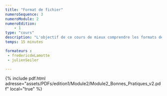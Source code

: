```yaml
---
title: "Format de fichier"
numeroSequence: 3
numeroModule: 2
numeroEdition:
    - 1
type: "cours"
description: "L'objectif de ce cours de mieux comprendre les formats de fichier."
temps: 15 minutes

formateurs :
 - fredericdeLamotte
 - julienSeiler

---
```


{% include pdf.html adresse="assets/PDFs/edition1/Module2/Module2_Bonnes_Pratiques_v2.pdf" local="true" %}